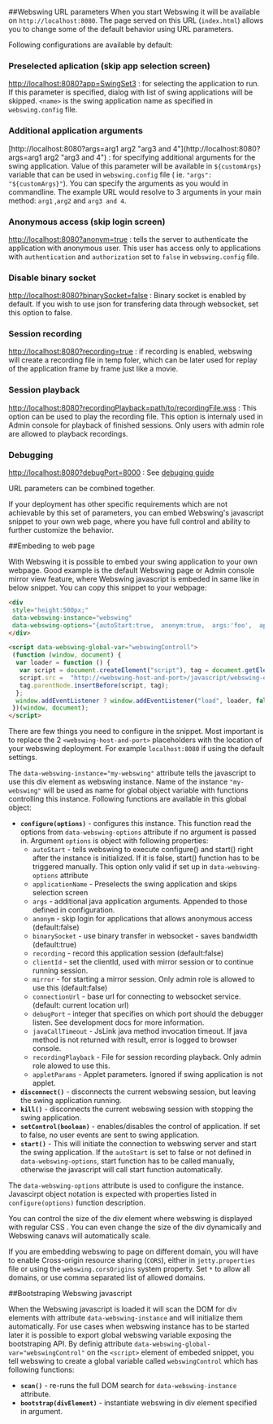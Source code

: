 ##Webswing URL parameters
When you start Webswing it will be available on `http://localhost:8080`. The page served on this URL (`index.html`) allows you to change some of the default behavior using URL parameters. 

Following configurations are available by default:

### Preselected aplication (skip app selection screen)
[http://localhost:8080?app=SwingSet3](http://localhost:8080?app=SwingSet3) : for selecting the application to run. If this parameter is specified, dialog with list of swing applications will be skipped. `<name>` is the swing application name as specified in `webswing.config` file.

### Additional application arguments
[http://localhost:8080?args=arg1 arg2 "arg3 and 4"](http://localhost:8080?args=arg1 arg2 "arg3 and 4") : for specifying additional arguments for the swing application. Value of this parameter will be available in `${customArgs}` variable that can be used in `webswing.config` file ( ie. `"args": "${customArgs}"`). 
You can specify the arguments as you would in commandline. The example URL would resolve to 3 arguments in your main method: `arg1` ,`arg2` and `arg3 and 4`.

### Anonymous access (skip login screen)
[http://localhost:8080?anonym=true](http://localhost:8080?anonym=true) : tells the server to authenticate the application with anonymous user. This user has access only to applications with `authentication` and `authorization` set to `false` in `webswing.config` file. 

### Disable binary socket
[http://localhost:8080?binarySocket=false](http://localhost:8080?binarySocket=false) : Binary socket is enabled by default. If you wish to use json for transfering data through websocket, set this option to false.

### Session recording
[http://localhost:8080?recording=true](http://localhost:8080?recording=true) : if recording is enabled, webswing will create a recording file in temp foler, which can be later used for replay of the application frame by frame just like a movie.

### Session playback 
[http://localhost:8080?recordingPlayback=path/to/recordingFile.wss](http://localhost:8080?recordingPlayback=path) : This option can be used to play the recording file. This option is internaly used in Admin console for playback of finished sessions. Only users with admin role are allowed to playback recordings.

### Debugging 
[http://localhost:8080?debugPort=8000](http://localhost:8080?debugPort=8000) : See [debuging guide](../dev/development.md#debugging)


 

URL parameters can be combined together.

If your deployment has other specific requirements which are not achievable by this set of parameters, you can embed Webswing's javascript snippet to your own web page, where you have full control and ability to further customize the behavior.

##Embeding to web page

With Webswing it is possible to embed your swing application to your own webpage. Good example is the default Webswing page or Admin console mirror view feature, where Webswing javascript is embeded in same like in below snippet. You can copy this snippet to your webpage: 

```html
<div 
 style="height:500px;" 
 data-webswing-instance="webswing" 
 data-webswing-options="{autoStart:true,  anonym:true,  args:'foo',  applicationName:'SwingSet3', connectionUrl:'http://<webswing-host-and-port>'}">
</div>

<script data-webswing-global-var="webswingControll">
 (function (window, document) {
  var loader = function () {
   var script = document.createElement("script"), tag = document.getElementsByTagName("script")[0];
   script.src =  "http://<webswing-host-and-port>/javascript/webswing-embed.js";
   tag.parentNode.insertBefore(script, tag);
  };
  window.addEventListener ? window.addEventListener("load", loader, false) : window.attachEvent("onload", loader);
 })(window, document);
</script>
```
There are few things you need to configure in the snippet. Most important is to replace the 2  `<webswing-host-and-port>` placeholders with the location of your webswing deployment. For example `localhost:8080` if using the default settings. 

The `data-webswing-instance="my-webswing"` attribute tells the javascript to use this div element as webswing instance. Name of the instance `"my-webswing"` will be used as name for global object variable with functions controlling this instance. Following functions are available in this global object: 

* **`configure(options)`** - configures this instance. This function read the options from `data-webswing-options` attribute if no argument is passed in. Argument `options` is object with following properties:
	* `autoStart`  - tells webswing to execute configure() and start() right after the instance is initialized. If it is false, start() function has to be triggered manually. This option only valid if set up in `data-webswing-options` attribute
    * `applicationName` - Preselects the swing application and skips selection screen
    * `args` - additional java application arguments. Appended to those defined in configuration.
    * `anonym` - skip login for applications that allows anonymous access (default:false)
    * `binarySocket` - use binary transfer in websocket - saves bandwidth (default:true)
    * `recording` - record this application session (default:false)
    * `clientId` - set the clientId, used with mirror session or to continue running session. 
    * `mirror` - for starting a mirror session. Only admin role is allowed to use this (default:false)
    * `connectionUrl` - base url for connecting to websocket service. (default: current location url) 
    * `debugPort` - integer that specifies on which port should the debugger listen. See development docs for more information.
    * `javaCallTimeout` - JsLink java method invocation timeout. If java method is not returned with result, error is logged to browser console.  
    * `recordingPlayback` - File for session recording playback. Only admin role alowed to use this.
    * `appletParams` - Applet parameters. Ignored if swing application is not applet.
* **`disconnect()`** - disconnects the current webswing session, but leaving the swing application running. 
* **`kill()`** - disconnects the current webswing session with stopping the swing application. 
* **`setControl(boolean)`** - enables/disables the control of application. If set to false, no user events are sent to swing application.
* **`start()`** - This will initiate the connection to webswing server and start the swing application. If the `autoStart` is set to false or not defined in `data-webswing-options`, start function has to be called manually, otherwise the javascript will call start function automatically. 

The `data-webswing-options` attribute is used to configure the instance. Javascirpt object notation is expected with properties listed in `configure(options)` function description. 

You can control the size of the div element where webswing is displayed with regular CSS . You can even change the size of the div dynamically and Webswing canavs will automatically scale. 

If you are embedding webswing to page on different domain, you will have to enable Cross-origin resource sharing (`CORS`), either in `jetty.properties` file or using the `webswing.corsOrigins` system property. Set `*` to allow all domains, or use comma separated list of allowed domains. 


##Bootstraping Webswing javascript 

When the Webswing javascript is loaded it will scan the DOM for div elements with attribute `data-webswing-instance` and will initialize them automatically. For use cases when webswing instance has to be started later it is possible to export global webswing variable exposing the bootstraping API. 
By definig attribute `data-webswing-global-var="webswingControl"` on the `<script>` element of embeded snippet, you tell webswing to create a global variable called `webswingControl` which has following functions: 

* **`scan()`** - re-runs the full DOM search for `data-webswing-instance` attribute.
* **`bootstrap(divElement)`** - instantiate webswing in div element specified in argument. 